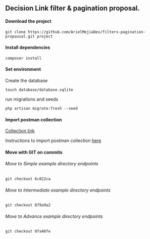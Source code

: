 ## Decision Link filter & pagination proposal.

#### Download the project

```
git clone https://github.com/ArielMejiaDev/filters-pagination-propousal.git project
```

#### Install dependencies

```
composer install
```

#### Set environment

Create the database

```
touch database/database.sqlite
```

run migrations and seeds

```
php artisan migrate:fresh --seed
```

#### Import postman collection

[Collection link](https://drive.google.com/file/d/15VEcYY8-yNkyRkL1rZnAjlLTDIwYNcF_/view?usp=sharing)

Instructions to import postman collection [here](https://kb.datamotion.com/?ht_kb=postman-instructions-for-exporting-and-importing)

#### Move with GIT on commits

###### Move to Simple example directory endpoints

```
git checkout 6c822ca
```

###### Move to Intermediate example directory endpoints

```
git checkout 879a9a2
```

###### Move to Advance example directory endpoints

```
git checkout 0fa46fe
```
